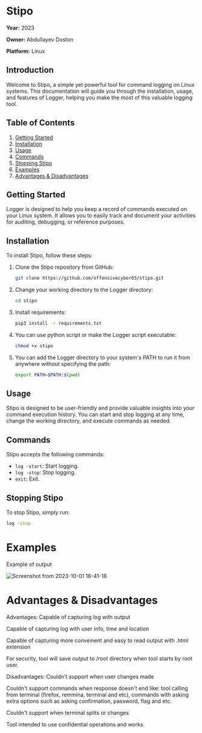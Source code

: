 # Stipo

**Year:** 2023

**Owner:** Abdullayev Doston

**Platform:** Linux

## Introduction

Welcome to Stipo, a simple yet powerful tool for command logging on Linux systems. This documentation will guide you through the installation, usage, and features of Logger, helping you make the most of this valuable logging tool.

## Table of Contents

1. [Getting Started](#getting-started)
2. [Installation](#installation)
3. [Usage](#usage)
4. [Commands](#commands)
5. [Stopping Stipo](#stopping-stipo)
6. [Examples](#examples)
7. [Advantages & Disadvantages](#advantages--disadvantages)

## Getting Started

Logger is designed to help you keep a record of commands executed on your Linux system. It allows you to easily track and document your activities for auditing, debugging, or reference purposes.

## Installation

To install Stipo, follow these steps:

1. Clone the Stipo repository from GitHub:

    ```bash
    git clone https://github.com/offensivecyber03/stipo.git
    ```

2. Change your working directory to the Logger directory:

    ```bash
    cd stipo
    ```
3. Install requirements:
    ```bash
    pip3 install -r requirements.txt
    ```
    
4. You can use python script or make the Logger script executable:

    ```bash
    chmod +x stipo
    ```

5. You can add the Logger directory to your system's PATH to run it from anywhere without specifying the path:

    ```bash
    export PATH=$PATH:$(pwd)
    ```

## Usage

Stipo is designed to be user-friendly and provide valuable insights into your command execution history. You can start and stop logging at any time, change the working directory, and execute commands as needed.

## Commands

Stipo accepts the following commands:

- `log -start`: Start logging.
- `log -stop`: Stop logging.
- `exit`: Exit.

## Stopping Stipo

To stop Stipo, simply run:

```bash
log -stop
```
# Examples

Example of output

![Screenshot from 2023-10-01 16-41-18](https://github.com/offensivecyber03/logger/assets/71892943/a3d54907-b5e7-4bf1-99b0-80f3034b04b7)


# Advantages & Disadvantages
Advantages:
Capable of capturing log with output

Capable of capturing log with user info, time and location

Capable of capturing more conveinent and easy to read output with .html extension

For security, tool will save output to /root directory when tool starts by root user.

Disadvantages:
Couldn't support when user changes made

Couldn't support commands when response doesn't end like: tool calling from terminal (firefox, remmina, terminal and etc), commands with asking extra options such as asking confirmation, password, flag and etc.

Couldn't support when terminal splits or changes

Tool intended to use confidential operations and works.
